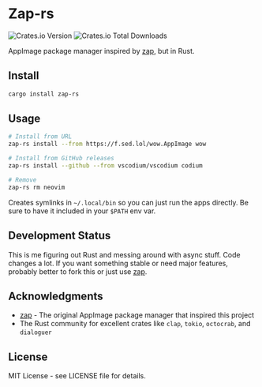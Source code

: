 # Zap-rs

![Crates.io Version](https://img.shields.io/crates/v/zap-rs) ![Crates.io Total Downloads](https://img.shields.io/crates/d/zap-rs)

AppImage package manager inspired by [zap](https://github.com/srevinsaju/zap), but in Rust.

## Install

```bash
cargo install zap-rs
```

## Usage

```bash
# Install from URL
zap-rs install --from https://f.sed.lol/wow.AppImage wow

# Install from GitHub releases
zap-rs install --github --from vscodium/vscodium codium

# Remove
zap-rs rm neovim
```

Creates symlinks in `~/.local/bin` so you can just run the apps directly. Be sure to have it included in your `$PATH` env var.

## Development Status

This is me figuring out Rust and messing around with async stuff. Code changes a lot. If you want something stable or need major features, probably better to fork this or just use [zap](https://github.com/srevinsaju/zap).

## Acknowledgments

- [zap](https://github.com/srevinsaju/zap) - The original AppImage package manager that inspired this project
- The Rust community for excellent crates like `clap`, `tokio`, `octocrab`, and `dialoguer`

## License

MIT License - see LICENSE file for details.
